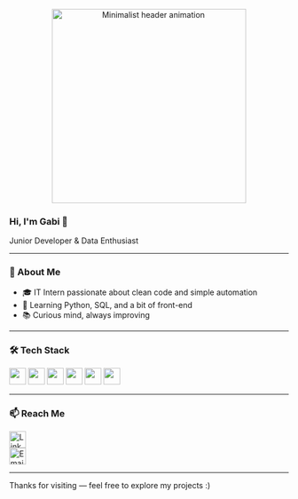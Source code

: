 <p align="center">
  <img src="https://media0.giphy.com/media/v1.Y2lkPTc5MGI3NjExeWFocndsZTUwNDJrOXUzdWV3cWZ1cDRvaTNuNW92dG84b3EyY3Q4ayZlcD12MV9pbnRlcm5hbF9naWZfYnlfaWQmY3Q9Zw/3oKIPnAiaMCws8nOsE/giphy.gif" width="350" alt="Minimalist header animation" />
</p>

### Hi, I'm Gabi 👋

Junior Developer & Data Enthusiast

---

### 🧠 About Me

- 🎓 IT Intern passionate about clean code and simple automation  
- 🐍 Learning Python, SQL, and a bit of front-end  
- 📚 Curious mind, always improving  

---

### 🛠️ Tech Stack

<p>
  <img src="https://cdn.jsdelivr.net/gh/devicons/devicon/icons/python/python-original.svg" height="30" />
  <img src="https://cdn.jsdelivr.net/gh/devicons/devicon/icons/html5/html5-original.svg" height="30" />
  <img src="https://cdn.jsdelivr.net/gh/devicons/devicon/icons/css3/css3-original.svg" height="30" />
  <img src="https://cdn.jsdelivr.net/gh/devicons/devicon/icons/javascript/javascript-original.svg" height="30" />
  <img src="https://cdn.jsdelivr.net/gh/devicons/devicon/icons/postgresql/postgresql-original.svg" height="30" />
  <img src="https://cdn.jsdelivr.net/gh/devicons/devicon/icons/git/git-original.svg" height="30" />
</p>

---

### 📫 Reach Me

[<img src="https://cdn.jsdelivr.net/gh/devicons/devicon/icons/linkedin/linkedin-original.svg" height="30" alt="LinkedIn" />](https://linkedin.com/in/gabcadasqueves1)  
[<img src="https://cdn-icons-png.flaticon.com/512/561/561127.png" width="30" alt="Email" />](mailto:gabriellecadasqueves@hotmail.com)

---

Thanks for visiting — feel free to explore my projects :)
